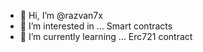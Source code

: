 - 👋 Hi, I’m @razvan7x
- 👀 I’m interested in ... Smart contracts 
- 🌱 I’m currently learning ... Erc721 contract 



<!---
razvan7x/razvan7x is a ✨ special ✨ repository because its `README.md` (this file) appears on your GitHub profile.
You can click the Preview link to take a look at your changes.
--->
